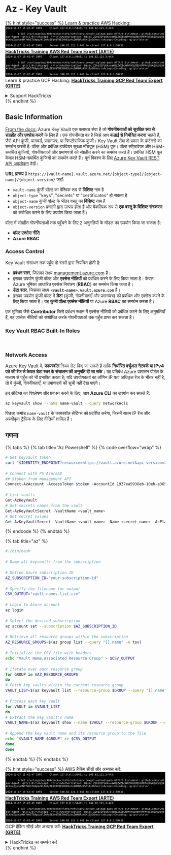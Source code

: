 # Az - Key Vault

{% hint style="success" %}
Learn & practice AWS Hacking:<img src="../../../.gitbook/assets/image (1).png" alt="" data-size="line">[**HackTricks Training AWS Red Team Expert (ARTE)**](https://training.hacktricks.xyz/courses/arte)<img src="../../../.gitbook/assets/image (1).png" alt="" data-size="line">\
Learn & practice GCP Hacking: <img src="../../../.gitbook/assets/image (2).png" alt="" data-size="line">[**HackTricks Training GCP Red Team Expert (GRTE)**<img src="../../../.gitbook/assets/image (2).png" alt="" data-size="line">](https://training.hacktricks.xyz/courses/grte)

<details>

<summary>Support HackTricks</summary>

* Check the [**subscription plans**](https://github.com/sponsors/carlospolop)!
* **Join the** 💬 [**Discord group**](https://discord.gg/hRep4RUj7f) or the [**telegram group**](https://t.me/peass) or **follow** us on **Twitter** 🐦 [**@hacktricks\_live**](https://twitter.com/hacktricks\_live)**.**
* **Share hacking tricks by submitting PRs to the** [**HackTricks**](https://github.com/carlospolop/hacktricks) and [**HackTricks Cloud**](https://github.com/carlospolop/hacktricks-cloud) github repos.

</details>
{% endhint %}

## Basic Information

[From the docs:](https://learn.microsoft.com/en-us/azure/key-vault/general/basic-concepts) Azure Key Vault एक क्लाउड सेवा है जो **गोपनीयताओं को सुरक्षित रूप से संग्रहीत और एक्सेस करने** के लिए है। एक गोपनीयता वह है जिसे आप **कड़ाई से नियंत्रित करना** चाहते हैं, जैसे API कुंजी, पासवर्ड, प्रमाणपत्र, या क्रिप्टोग्राफिक कुंजी। Key Vault सेवा दो प्रकार के कंटेनरों का समर्थन करती है: वॉल्ट और प्रबंधित हार्डवेयर सुरक्षा मॉड्यूल (HSM) पूल। वॉल्ट सॉफ़्टवेयर और HSM-समर्थित कुंजियों, गोपनीयताओं और प्रमाणपत्रों को संग्रहीत करने का समर्थन करते हैं। प्रबंधित HSM पूल केवल HSM-समर्थित कुंजियों का समर्थन करते हैं। पूर्ण विवरण के लिए [Azure Key Vault REST API अवलोकन](https://learn.microsoft.com/en-us/azure/key-vault/general/about-keys-secrets-certificates) देखें।

**URL प्रारूप** है `https://{vault-name}.vault.azure.net/{object-type}/{object-name}/{object-version}` जहाँ:

* `vault-name` कुंजी वॉल्ट का वैश्विक रूप से **विशिष्ट** नाम है
* `object-type` "keys", "secrets" या "certificates" हो सकता है
* `object-name` कुंजी वॉल्ट के भीतर वस्तु का **विशिष्ट** नाम है
* `object-version` प्रणाली द्वारा उत्पन्न होता है और वैकल्पिक रूप से **एक वस्तु के विशिष्ट संस्करण** को संबोधित करने के लिए उपयोग किया जाता है।

वॉल्ट में संग्रहीत गोपनीयताओं तक पहुँचने के लिए 2 अनुमतियों के मॉडल का उपयोग किया जा सकता है:

* **वॉल्ट एक्सेस नीति**
* **Azure RBAC**

### Access Control <a href="#access-control" id="access-control"></a>

Key Vault संसाधन तक पहुँच दो स्तरों द्वारा नियंत्रित होती है:

* **प्रबंधन स्तर**, जिसका लक्ष्य [management.azure.com](http://management.azure.com/) है।
* इसका उपयोग कुंजी वॉल्ट और **एक्सेस नीतियों** को प्रबंधित करने के लिए किया जाता है। केवल Azure भूमिका आधारित एक्सेस नियंत्रण (**RBAC**) का समर्थन किया जाता है।
* **डेटा स्तर**, जिसका लक्ष्य **`<vault-name>.vault.azure.com`** है।
* इसका उपयोग कुंजी वॉल्ट में **डेटा** (कुंजी, गोपनीयताएँ और प्रमाणपत्र) को प्रबंधित और एक्सेस करने के लिए किया जाता है। यह **कुंजी वॉल्ट एक्सेस नीतियों** या Azure **RBAC** का समर्थन करता है।

एक भूमिका जैसे **Contributor** जिसे प्रबंधन स्थान में एक्सेस नीतियों को प्रबंधित करने के लिए अनुमतियाँ हैं, वह एक्सेस नीतियों को संशोधित करके गोपनीयताओं तक पहुँच प्राप्त कर सकता है।

### Key Vault RBAC Built-In Roles <a href="#rbac-built-in-roles" id="rbac-built-in-roles"></a>

<figure><img src="../../../.gitbook/assets/image (27).png" alt=""><figcaption></figcaption></figure>

### Network Access

Azure Key Vault में, **फायरवॉल** नियम सेट किए जा सकते हैं ताकि **निर्धारित वर्चुअल नेटवर्क या IPv4 पते की रेंज से केवल डेटा स्तर के संचालन की अनुमति दी जा सके**। यह प्रतिबंध Azure प्रशासन पोर्टल के माध्यम से पहुँच को भी प्रभावित करता है; यदि उपयोगकर्ता का लॉगिन IP पता अधिकृत रेंज के भीतर नहीं है, तो वे कुंजी, गोपनीयताएँ, या प्रमाणपत्रों की सूची नहीं देख पाएंगे।

इन सेटिंग्स का विश्लेषण और प्रबंधन करने के लिए, आप **Azure CLI** का उपयोग कर सकते हैं:
```bash
az keyvault show --name name-vault --query networkAcls
```
पिछला कमांड `name-vault` के फायरवॉल सेटिंग्स को प्रदर्शित करेगा, जिसमें सक्षम IP रेंज और अस्वीकृत ट्रैफ़िक के लिए नीतियाँ शामिल हैं।

## गणना

{% tabs %}
{% tab title="Az Powershell" %}
{% code overflow="wrap" %}
```powershell
# Get keyvault token
curl "$IDENTITY_ENDPOINT?resource=https://vault.azure.net&api-version=2017-09-01" -H secret:$IDENTITY_HEADER

# Connect with PS AzureAD
## $token from management API
Connect-AzAccount -AccessToken $token -AccountId 1937ea5938eb-10eb-a365-10abede52387 -KeyVaultAccessToken $keyvaulttoken

# List vaults
Get-AzKeyVault
# Get secrets names from the vault
Get-AzKeyVaultSecret -VaultName <vault_name>
# Get secret values
Get-AzKeyVaultSecret -VaultName <vault_name> -Name <secret_name> –AsPlainText
```
{% endcode %}
{% endtab %}

{% tab title="az" %}
```bash
#!/bin/bash

# Dump all keyvaults from the subscription

# Define Azure subscription ID
AZ_SUBSCRIPTION_ID="your-subscription-id"

# Specify the filename for output
CSV_OUTPUT="vault-names-list.csv"

# Login to Azure account
az login

# Select the desired subscription
az account set --subscription $AZ_SUBSCRIPTION_ID

# Retrieve all resource groups within the subscription
AZ_RESOURCE_GROUPS=$(az group list --query "[].name" -o tsv)

# Initialize the CSV file with headers
echo "Vault Name,Associated Resource Group" > $CSV_OUTPUT

# Iterate over each resource group
for GROUP in $AZ_RESOURCE_GROUPS
do
# Fetch key vaults within the current resource group
VAULT_LIST=$(az keyvault list --resource-group $GROUP --query "[].name" -o tsv)

# Process each key vault
for VAULT in $VAULT_LIST
do
# Extract the key vault's name
VAULT_NAME=$(az keyvault show --name $VAULT --resource-group $GROUP --query "name" -o tsv)

# Append the key vault name and its resource group to the file
echo "$VAULT_NAME,$GROUP" >> $CSV_OUTPUT
done
done
```
{% endtab %}
{% endtabs %}

{% hint style="success" %}
AWS हैकिंग सीखें और अभ्यास करें:<img src="../../../.gitbook/assets/image (1).png" alt="" data-size="line">[**HackTricks Training AWS Red Team Expert (ARTE)**](https://training.hacktricks.xyz/courses/arte)<img src="../../../.gitbook/assets/image (1).png" alt="" data-size="line">\
GCP हैकिंग सीखें और अभ्यास करें: <img src="../../../.gitbook/assets/image (2).png" alt="" data-size="line">[**HackTricks Training GCP Red Team Expert (GRTE)**<img src="../../../.gitbook/assets/image (2).png" alt="" data-size="line">](https://training.hacktricks.xyz/courses/grte)

<details>

<summary>HackTricks का समर्थन करें</summary>

* [**सदस्यता योजनाएँ**](https://github.com/sponsors/carlospolop) देखें!
* **हमारे** 💬 [**Discord समूह**](https://discord.gg/hRep4RUj7f) या [**telegram समूह**](https://t.me/peass) में शामिल हों या **हमारा अनुसरण करें** **Twitter** 🐦 [**@hacktricks\_live**](https://twitter.com/hacktricks\_live)**.**
* **हैकिंग ट्रिक्स साझा करें और** [**HackTricks**](https://github.com/carlospolop/hacktricks) और [**HackTricks Cloud**](https://github.com/carlospolop/hacktricks-cloud) गिटहब रिपोजिटरी में PR सबमिट करें।

</details>
{% endhint %}
